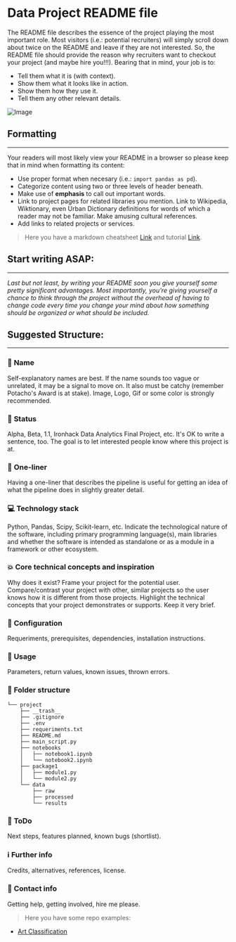 # Data Project README file

The README file describes the essence of the project playing the most important role. Most visitors (i.e.: potential recruiters) will simply scroll down about twice on the README and leave if they are not interested. So, the README file should provide the reason why recruiters want to checkout your project (and maybe hire you!!!). Bearing that in mind, your job is to: 
- Tell them what it is (with context).
- Show them what it looks like in action.
- Show them how they use it.
- Tell them any other relevant details.

![Image](https://res.cloudinary.com/springboard-images/image/upload/q_auto,f_auto,fl_lossy/wordpress/2019/05/aiexcerpt.png)


## **Formatting**
---
Your readers will most likely view your README in a browser so please keep that in mind when formatting its content: 
- Use proper format when necesary (i.e.: `import pandas as pd`). 
- Categorize content using two or three levels of header beneath. 
- Make use of **emphasis** to call out important words. 
- Link to project pages for related libraries you mention. Link to Wikipedia, Wiktionary, even Urban Dictionary definitions for words of which a reader may not be familiar. Make amusing cultural references. 
- Add links to related projects or services. 

> Here you have a markdown cheatsheet [Link](https://commonmark.org/help/) and tutorial [Link](https://commonmark.org/help/tutorial/).


## **Start writing ASAP:**
---
*Last but not least, by writing your README soon you give yourself some pretty significant advantages. Most importantly, you’re giving yourself a chance to think through the project without the overhead of having to change code every time you change your mind about how something should be organized or what should be included.*


## **Suggested Structure:**
---
### :raising_hand: **Name** 
Self-explanatory names are best. If the name sounds too vague or unrelated, it may be a signal to move on. It also must be catchy (remember Potacho's Award is at stake). Image, Logo, Gif or some color is strongly recommended.

### :baby: **Status**
Alpha, Beta, 1.1, Ironhack Data Analytics Final Project, etc. It's OK to write a sentence, too. The goal is to let interested people know where this project is at.

### :running: **One-liner**
Having a one-liner that describes the pipeline is useful for getting an idea of what the pipeline does in slightly greater detail. 

### :computer: **Technology stack**
Python, Pandas, Scipy, Scikit-learn, etc. Indicate the technological nature of the software, including primary programming language(s), main libraries and whether the software is intended as standalone or as a module in a framework or other ecosystem.

### :boom: **Core technical concepts and inspiration**
Why does it exist? Frame your project for the potential user. Compare/contrast your project with other, similar projects so the user knows how it is different from those projects. Highlight the technical concepts that your project demonstrates or supports. Keep it very brief.

### :wrench: **Configuration**
Requeriments, prerequisites, dependencies, installation instructions.

### :see_no_evil: **Usage**
Parameters, return values, known issues, thrown errors.

### :file_folder: **Folder structure**
```
└── project
    ├── __trash__
    ├── .gitignore
    ├── .env
    ├── requeriments.txt
    ├── README.md
    ├── main_script.py
    ├── notebooks
    │   ├── notebook1.ipynb
    │   └── notebook2.ipynb
    ├── package1
    │   ├── module1.py
    │   └── module2.py
    └── data
        ├── raw
        ├── processed
        └── results
```

### :shit: **ToDo**
Next steps, features planned, known bugs (shortlist).

### :information_source: **Further info**
Credits, alternatives, references, license.

### :love_letter: **Contact info**
Getting help, getting involved, hire me please.


> Here you have some repo examples:
- [Art Classification](https://github.com/serguma/art_classification)

